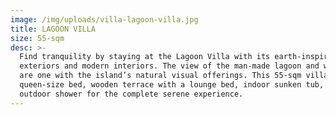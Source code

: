 ```yaml
---
image: /img/uploads/villa-lagoon-villa.jpg
title: LAGOON VILLA
size: 55-sqm
desc: >-
  Find tranquility by staying at the Lagoon Villa with its earth-inspired
  exteriors and modern interiors. The view of the man-made lagoon and waterfalls
  are one with the island’s natural visual offerings. This 55-sqm villa has a
  queen-size bed, wooden terrace with a lounge bed, indoor sunken tub, and
  outdoor shower for the complete serene experience.
---
```


